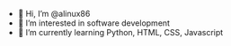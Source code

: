- 👋 Hi, I’m @alinux86
- 👀 I’m interested in software development
- 🌱 I’m currently learning Python, HTML, CSS, Javascript
<!---
- 💞️ I’m looking to collaborate on ...
- 📫 How to reach me ...
--->
<!---
alinux86/alinux86 is a ✨ special ✨ repository because its `README.md` (this file) appears on your GitHub profile.
You can click the Preview link to take a look at your changes.
--->
